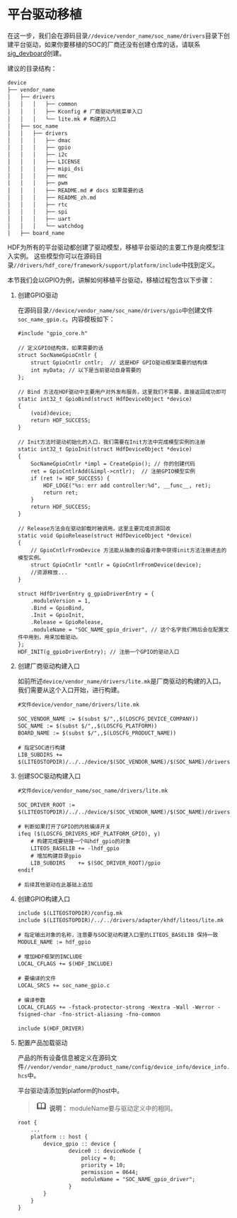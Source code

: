 # 平台驱动移植


在这一步，我们会在源码目录`//device/vendor_name/soc_name/drivers`目录下创建平台驱动，如果你要移植的SOC的厂商还没有创建仓库的话，请联系[sig_devboard](https://gitee.com/openharmony/community/blob/master/sig/sig_devboard/sig_devboard_cn.md)创建。


建议的目录结构：

```
device
├── vendor_name
│   ├── drivers
│   │   │   ├── common
│   │   │   ├── Kconfig # 厂商驱动内核菜单入口
│   │   │   └── lite.mk # 构建的入口
│   ├── soc_name
│   │   ├── drivers
│   │   │   ├── dmac
│   │   │   ├── gpio
│   │   │   ├── i2c
│   │   │   ├── LICENSE
│   │   │   ├── mipi_dsi
│   │   │   ├── mmc
│   │   │   ├── pwm
│   │   │   ├── README.md # docs 如果需要的话
│   │   │   ├── README_zh.md
│   │   │   ├── rtc
│   │   │   ├── spi
│   │   │   ├── uart
│   │   │   └── watchdog
│   ├── board_name
```

HDF为所有的平台驱动都创建了驱动模型，移植平台驱动的主要工作是向模型注入实例。 这些模型你可以在源码目录`//drivers/hdf_core/framework/support/platform/include`中找到定义。


本节我们会以GPIO为例，讲解如何移植平台驱动，移植过程包含以下步骤：


1. 创建GPIO驱动

   在源码目录`//device/vendor_name/soc_name/drivers/gpio`中创建文件`soc_name_gpio.c`。内容模板如下：
     
   ```
   #include "gpio_core.h"
   
   // 定义GPIO结构体，如果需要的话
   struct SocNameGpioCntlr {
       struct GpioCntlr cntlr;  // 这是HDF GPIO驱动框架需要的结构体
       int myData; // 以下是当前驱动自身需要的
   };
   
   // Bind 方法在HDF驱动中主要用户对外发布服务，这里我们不需要，直接返回成功即可
   static int32_t GpioBind(struct HdfDeviceObject *device)
   {
       (void)device;
       return HDF_SUCCESS;
   }
   
   // Init方法时驱动初始化的入口，我们需要在Init方法中完成模型实例的注册
   static int32_t GpioInit(struct HdfDeviceObject *device)
   {
       SocNameGpioCntlr *impl = CreateGpio(); // 你的创建代码
       ret = GpioCntlrAdd(&impl->cntlr);  // 注册GPIO模型实例
       if (ret != HDF_SUCCESS) {
           HDF_LOGE("%s: err add controller:%d", __func__, ret);
           return ret;
       }
       return HDF_SUCCESS;
   }
   
   // Release方法会在驱动卸载时被调用，这里主要完成资源回收
   static void GpioRelease(struct HdfDeviceObject *device)
   {
       // GpioCntlrFromDevice 方法能从抽象的设备对象中获得init方法注册进去的模型实例。
       struct GpioCntlr *cntlr = GpioCntlrFromDevice(device);
       //资源释放...
   }
   
   struct HdfDriverEntry g_gpioDriverEntry = {
       .moduleVersion = 1,
       .Bind = GpioBind,
       .Init = GpioInit,
       .Release = GpioRelease,
       .moduleName = "SOC_NAME_gpio_driver", // 这个名字我们稍后会在配置文件中用到，用来加载驱动。
   };
   HDF_INIT(g_gpioDriverEntry); // 注册一个GPIO的驱动入口
   ```

2. 创建厂商驱动构建入口

   如前所述`device/vendor_name/drivers/lite.mk`是厂商驱动的构建的入口。我们需要从这个入口开始，进行构建。

     
   ```
   #文件device/vendor_name/drivers/lite.mk
   
   SOC_VENDOR_NAME := $(subst $/",,$(LOSCFG_DEVICE_COMPANY))
   SOC_NAME := $(subst $/",,$(LOSCFG_PLATFORM))
   BOARD_NAME := $(subst $/",,$(LOSCFG_PRODUCT_NAME))
   
   # 指定SOC进行构建
   LIB_SUBDIRS += $(LITEOSTOPDIR)/../../device/$(SOC_VENDOR_NAME)/$(SOC_NAME)/drivers/
   ```

3. 创建SOC驱动构建入口
     
   ```
   #文件device/vendor_name/soc_name/drivers/lite.mk
   
   SOC_DRIVER_ROOT := $(LITEOSTOPDIR)/../../device/$(SOC_VENDOR_NAME)/$(SOC_NAME)/drivers/
   
   # 判断如果打开了GPIO的内核编译开关
   ifeq ($(LOSCFG_DRIVERS_HDF_PLATFORM_GPIO), y)
       # 构建完成要链接一个叫hdf_gpio的对象
       LITEOS_BASELIB += -lhdf_gpio
       # 增加构建目录gpio
       LIB_SUBDIRS    += $(SOC_DRIVER_ROOT)/gpio 
   endif
   
   # 后续其他驱动在此基础上追加
   ```

4. 创建GPIO构建入口
     
     
   ```
   include $(LITEOSTOPDIR)/config.mk
   include $(LITEOSTOPDIR)/../../drivers/adapter/khdf/liteos/lite.mk
   
   # 指定输出对象的名称，注意要与SOC驱动构建入口里的LITEOS_BASELIB 保持一致
   MODULE_NAME := hdf_gpio
   
   # 增加HDF框架的INCLUDE
   LOCAL_CFLAGS += $(HDF_INCLUDE)
   
   # 要编译的文件
   LOCAL_SRCS += soc_name_gpio.c
   
   # 编译参数
   LOCAL_CFLAGS += -fstack-protector-strong -Wextra -Wall -Werror -fsigned-char -fno-strict-aliasing -fno-common
   
   include $(HDF_DRIVER)
   ```

5. 配置产品加载驱动
   
   产品的所有设备信息被定义在源码文件`//vendor/vendor_name/product_name/config/device_info/device_info.hcs`中。

   平台驱动请添加到platform的host中。

   > ![icon-note.gif](public_sys-resources/icon-note.gif) **说明：**
   > moduleName要与驱动定义中的相同。

     
   ```
   root {
       ...
       platform :: host {
           device_gpio :: device {
                   device0 :: deviceNode {
                       policy = 0;
                       priority = 10;
                       permission = 0644;
                       moduleName = "SOC_NAME_gpio_driver"; 
                   }
           }
       }
   }
   ```

